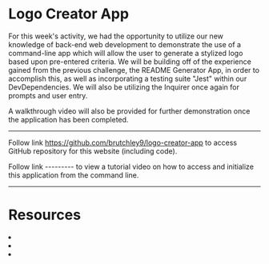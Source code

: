 # Logo Creator App


For this week's activity, we had the opportunity to utilize our new knowledge of back-end web development to demonstrate the use of a command-line app which will allow the user to generate a stylized logo based upon pre-entered criteria. We will be building off of the experience gained from the previous challenge, the README Generator App, in order to accomplish this, as well as incorporating a testing suite "Jest" within our DevDependencies. We will also be utilizing the Inquirer once again for prompts and user entry.

A walkthrough video will also be provided for further demonstration once the application has been completed.
    

---
    

Follow link https://github.com/brutchley9/logo-creator-app to access GitHub repository for this website (including code).

Follow link --------- to view a tutorial video on how to access and initialize this application from the command line.


---
    
    
# Resources
    
<li></li>

<li></li>

<li></li>